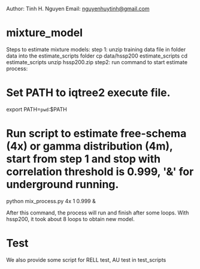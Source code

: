 Author: Tinh H. Nguyen
Email: nguyenhuytinh@gmail.com
# mixture_model
Steps to estimate mixture models:
step 1: unzip training data file in folder data into the estimate_scripts folder
cp data/hssp200 estimate_scripts
cd estimate_scripts
unzip hssp200.zip
step2: run command to start estimate process:
# Set PATH to iqtree2 execute file.
export PATH=`pwd`:$PATH
# Run script to estimate free-schema (4x) or gamma distribution (4m), start from step 1 and stop with correlation threshold is 0.999, '&' for underground running.
python mix_process.py 4x 1 0.999 &

After this command, the process will run and finish after some loops. With hssp200, it took about 8 loops to obtain new model.

# Test
We also provide some script for RELL test, AU test in test_scripts
